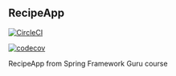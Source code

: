 ## RecipeApp
[![CircleCI](https://circleci.com/gh/sintah/recipeapp.svg?style=svg)](https://circleci.com/gh/sintah/recipeapp/)

[![codecov](https://codecov.io/gh/sintah/recipeapp/branch/master/graph/badge.svg)](https://codecov.io/gh/sintah/recipeapp/)

RecipeApp from Spring Framework Guru course

